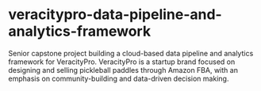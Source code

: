 # veracitypro-data-pipeline-and-analytics-framework
Senior capstone project building a cloud-based data pipeline and analytics framework for VeracityPro. VeracityPro is a startup brand focused on designing and selling pickleball paddles through Amazon FBA, with an emphasis on community-building and data-driven decision making.
